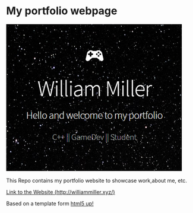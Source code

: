 # My portfolio webpage

![WebsiteHeader](https://github.com/WilliamIMiller/WilliamIMiller.github.io/blob/main/images/website.PNG)

This Repo contains my portfolio website to showcase work,about me, etc.

[Link to the Website (http://williammiller.xyz/)](http://williammiller.xyz/)

Based on a template form [html5 up!](https://html5up.net/)
